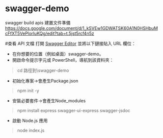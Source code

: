# swagger-demo
swagger build apis
建置文件準備
https://docs.google.com/document/d/1_kSVEw1GDWATSK60A1N0HSHbuMcFfXT5VePlorIuKQg/edit?tab=t.5jst5rcf4n5z

#查看 API 文檔
打開 [Swagger Editor](https://editor.swagger.io/) 並將以下鏈接貼入 URL 欄位：

- 在你想要的位置（例如桌面）swagger-demo。
- 開啟命令提示字元或 PowerShell，導航到該資料夾：
>cd 路徑到\swagger-demo
- 初始化專案->會產生Package.json
>npm init -y
- 安裝必要套件->會產生Node_modules
>npm install express swagger-ui-express swagger-jsdoc
- 啟動 Node.js 應用
>node index.js

